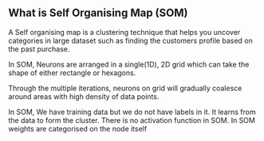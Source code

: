 ## What is Self Organising Map (SOM)

A Self organising map is a clustering technique that helps you uncover categories in large dataset such as finding the customers profile based on the past purchase.

In SOM, Neurons are arranged in a single(1D), 2D grid which can take the shape of either rectangle or hexagons. 


Through the multiple iterations, neurons on grid will gradually coalesce around areas with high density of data points. 

In SOM, We have training data but we do not have labels in it. It learns from the data to form the cluster. There is no activation function in SOM. In SOM weights are categorised on the node itself
